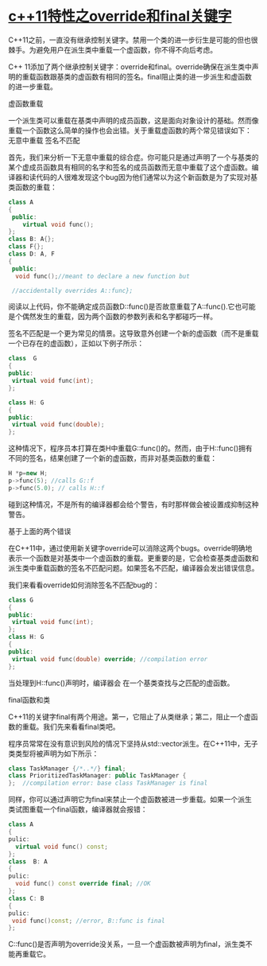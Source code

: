 # [c++11特性之override和final关键字](https://www.cnblogs.com/minggong/p/6457726.html)
C++11之前，一直没有继承控制关键字。禁用一个类的进一步衍生是可能的但也很棘手。为避免用户在派生类中重载一个虚函数，你不得不向后考虑。

C++ 11添加了两个继承控制关键字：override和final。override确保在派生类中声明的重载函数跟基类的虚函数有相同的签名。final阻止类的进一步派生和虚函数的进一步重载。

虚函数重载

一个派生类可以重载在基类中声明的成员函数，这是面向对象设计的基础。然而像重载一个函数这么简单的操作也会出错。关于重载虚函数的两个常见错误如下： 
无意中重载 
签名不匹配

首先，我们来分析一下无意中重载的综合症。你可能只是通过声明了一个与基类的某个虚成员函数具有相同的名字和签名的成员函数而无意中重载了这个虚函数。编译器和读代码的人很难发现这个bug因为他们通常以为这个新函数是为了实现对基类函数的重载：
```cpp
class A
{
 public:
    virtual void func();
};            
class B: A{};
class F{};
class D: A, F
{
 public:
  void func();//meant to declare a new function but

 //accidentally overrides A::func};
 ```
 阅读以上代码，你不能确定成员函数D::func()是否故意重载了A::func().它也可能是个偶然发生的重载，因为两个函数的参数列表和名字都碰巧一样。

签名不匹配是一个更为常见的情景。这导致意外创建一个新的虚函数（而不是重载一个已存在的虚函数），正如以下例子所示：
```cpp
class  G
{
public:
 virtual void func(int);
};

class H: G
{
public:
 virtual void func(double); 
};
```
这种情况下，程序员本打算在类H中重载G::func()的。然而，由于H::func()拥有不同的签名，结果创建了一个新的虚函数，而非对基类函数的重载：
```cpp
H *p=new H;
p->func(5); //calls G::f
p->func(5.0); // calls H::f
```
碰到这种情况，不是所有的编译器都会给个警告，有时那样做会被设置成抑制这种警告。

基于上面的两个错误

在C++11中，通过使用新关键字override可以消除这两个bugs。override明确地表示一个函数是对基类中一个虚函数的重载。更重要的是，它会检查基类虚函数和派生类中重载函数的签名不匹配问题。如果签名不匹配，编译器会发出错误信息。

我们来看看override如何消除签名不匹配bug的：
```cpp
class G
{
public:
 virtual void func(int);
};
class H: G
{
public:
 virtual void func(double) override; //compilation error
};
```
当处理到H::func()声明时，编译器会 在一个基类查找与之匹配的虚函数。

final函数和类

C++11的关键字final有两个用途。第一，它阻止了从类继承；第二，阻止一个虚函数的重载。我们先来看看final类吧。

程序员常常在没有意识到风险的情况下坚持从std::vector派生。在C++11中，无子类类型将被声明为如下所示：
```cpp
class TaskManager {/*..*/} final; 
class PrioritizedTaskManager: public TaskManager {
};  //compilation error: base class TaskManager is final
```
同样，你可以通过声明它为final来禁止一个虚函数被进一步重载。如果一个派生类试图重载一个final函数，编译器就会报错：
```cpp
class A
{
pulic:
  virtual void func() const;
};
class  B: A
{
pulic:
  void func() const override final; //OK
};
class C: B
{
pulic:
 void func()const; //error, B::func is final
};
```
C::func()是否声明为override没关系，一旦一个虚函数被声明为final，派生类不能再重载它。
